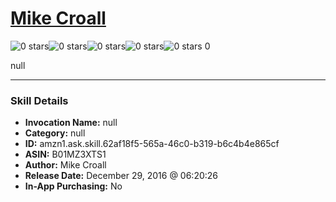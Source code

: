 # [Mike Croall](http://alexa.amazon.com/#skills/amzn1.ask.skill.62af18f5-565a-46c0-b319-b6c4b4e865cf)
![0 stars](../../images/ic_star_border_black_18dp_1x.png)![0 stars](../../images/ic_star_border_black_18dp_1x.png)![0 stars](../../images/ic_star_border_black_18dp_1x.png)![0 stars](../../images/ic_star_border_black_18dp_1x.png)![0 stars](../../images/ic_star_border_black_18dp_1x.png) 0

null

***

### Skill Details

* **Invocation Name:** null
* **Category:** null
* **ID:** amzn1.ask.skill.62af18f5-565a-46c0-b319-b6c4b4e865cf
* **ASIN:** B01MZ3XTS1
* **Author:** Mike Croall
* **Release Date:** December 29, 2016 @ 06:20:26
* **In-App Purchasing:** No
